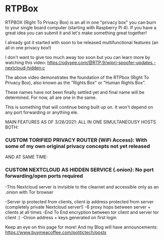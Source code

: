 # RTPBox

                              

RTPBOX (Right To Privacy Box) is an all in one "privacy box" you can burn to your single board computer (starting with Raspberry Pi 4). If you have a great idea you can submit it and let's make something great together!

I already got it started with soon to be released multifunctional features (an all in one privacy box!)

I don't want to give too much away too soon but you can learn more by watching this video: 
https://odysee.com/@RTP:9/wipri-spoofer-updates,-nextcloud-hidden:c

The above video demonstrates the foundation of the RTPbox (Right To Privacy Box), also known as the "Rights Box" or "Human Rights Box".

These names have not been finally settled yet and final name will be determined. For now, all are one in the same.

This is something that will continue being built up on. It won't depend on any port forwarding or anything ele.

MAIN FEATURES AS OF 3/26/2021: ALL IN ONE SIMULTANEOUSY HOSTS BOTH:

### CUSTOM TORIFIED PRIVACY ROUTER (WiFi Access): With some of my own original privacy concepts not yet released 

AND AT SAME TIME:

### CUSTOM NEXTCLOUD AS HIDDEN SERVICE (.onion): **No port forwarding/open ports required**

-This Nextcloud server is invisible to the clearnet and accessible only as an .onion with Tor browser

-Server ip protected from clients, client ip address protected from server (completely private Nextcloud server!)
-6 proxy hops between server + clients at all times
-End To End encryption between tor client and server tor client :)
-Onion address + keys generated on first login

Keep an eye on this page for more! And my Blog will have announcements: https://www.buymeacoffee.com/politictech/posts

